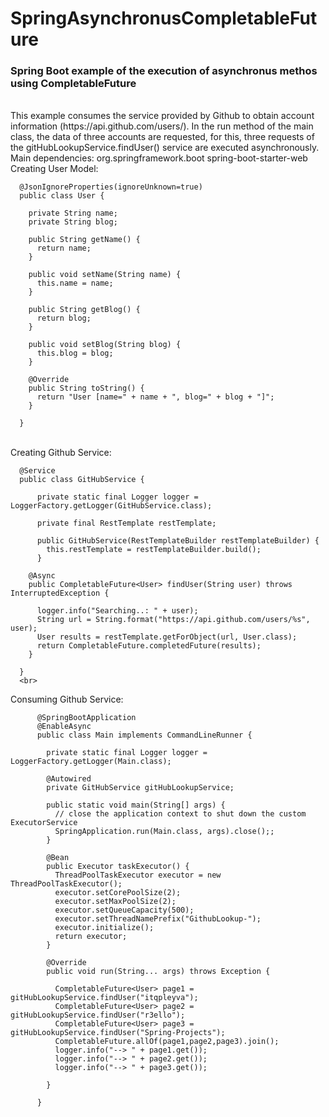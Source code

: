 # SpringAsynchronusCompletableFuture
<h3>Spring Boot example of the execution of asynchronus methos using CompletableFuture</h3>
<br>
This example consumes the service provided by Github to obtain account information (https://api.github.com/users/). In the run method of the main class, the data of three accounts are requested, for this, three requests of the gitHubLookupService.findUser() service are executed asynchronously.
<br>
Main dependencies:
		<dependency>
			<groupId>org.springframework.boot</groupId>
			<artifactId>spring-boot-starter-web</artifactId>
		</dependency>
<br>
Creating User Model:

      @JsonIgnoreProperties(ignoreUnknown=true)
      public class User {

        private String name;
        private String blog;

        public String getName() {
          return name;
        }

        public void setName(String name) {
          this.name = name;
        }

        public String getBlog() {
          return blog;
        }

        public void setBlog(String blog) {
          this.blog = blog;
        }

        @Override
        public String toString() {
          return "User [name=" + name + ", blog=" + blog + "]";
        }

      }

<br>
Creating Github Service:

      @Service
      public class GitHubService {

          private static final Logger logger = LoggerFactory.getLogger(GitHubService.class);

          private final RestTemplate restTemplate;

          public GitHubService(RestTemplateBuilder restTemplateBuilder) {
            this.restTemplate = restTemplateBuilder.build();
          }

        @Async
        public CompletableFuture<User> findUser(String user) throws InterruptedException {

          logger.info("Searching..: " + user);
          String url = String.format("https://api.github.com/users/%s", user);
          User results = restTemplate.getForObject(url, User.class);
          return CompletableFuture.completedFuture(results);
        }

      }
      <br>
Consuming Github Service:

          @SpringBootApplication
          @EnableAsync
          public class Main implements CommandLineRunner {

            private static final Logger logger = LoggerFactory.getLogger(Main.class);

            @Autowired
            private GitHubService gitHubLookupService;

            public static void main(String[] args) {
              // close the application context to shut down the custom ExecutorService
              SpringApplication.run(Main.class, args).close();;
            }

            @Bean
            public Executor taskExecutor() {
              ThreadPoolTaskExecutor executor = new ThreadPoolTaskExecutor();
              executor.setCorePoolSize(2);
              executor.setMaxPoolSize(2);
              executor.setQueueCapacity(500);
              executor.setThreadNamePrefix("GithubLookup-");
              executor.initialize();
              return executor;
            }

            @Override
            public void run(String... args) throws Exception {

              CompletableFuture<User> page1 = gitHubLookupService.findUser("itqpleyva");
              CompletableFuture<User> page2 = gitHubLookupService.findUser("r3ello");
              CompletableFuture<User> page3 = gitHubLookupService.findUser("Spring-Projects");
              CompletableFuture.allOf(page1,page2,page3).join();
              logger.info("--> " + page1.get());
              logger.info("--> " + page2.get());
              logger.info("--> " + page3.get());

            }

          }
